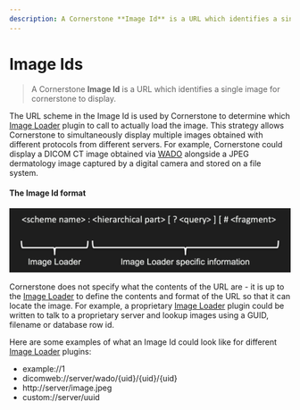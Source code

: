 ```yaml
---
description: A Cornerstone **Image Id** is a URL which identifies a single image for cornerstone to display.
---
```


# Image Ids

> A Cornerstone **Image Id** is a URL which identifies a single image for cornerstone to display.

The URL scheme in the Image Id is used by Cornerstone to determine which [Image Loader](image-loaders.md) plugin to call to actually load the image. This strategy allows Cornerstone to simultaneously display multiple images obtained with different protocols from different servers. For example, Cornerstone could display a DICOM CT image obtained via [WADO](https://en.wikipedia.org/wiki/DICOMweb) alongside a JPEG dermatology image captured by a digital camera and stored on a file system.

#### The Image Id format
![Image Id format](../assets/img/image-id-format.png)

Cornerstone does not specify what the contents of the URL are - it is up to the [Image Loader](image-loaders.md) to define the contents and format of the URL so that it can locate the image. For example, a proprietary [Image Loader](image-loaders.md) plugin could be written to talk to a proprietary server and lookup images using a GUID, filename or database row id.

Here are some examples of what an Image Id could look like for different [Image Loader](image-loaders.md) plugins:

* example://1
* dicomweb://server/wado/{uid}/{uid}/{uid}
* http://server/image.jpeg
* custom://server/uuid
